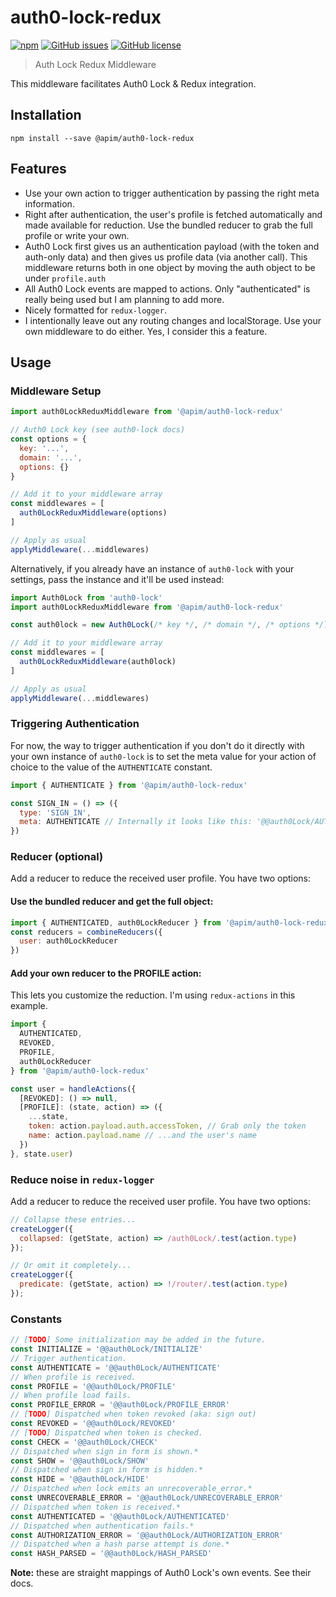 # auth0-lock-redux
[![npm](https://img.shields.io/npm/dt/@apim/auth0-lock-redux.svg)](https://www.npmjs.com/package/@apim/auth0-lock-redux) [![GitHub issues](https://img.shields.io/github/issues/apim-io/auth0-lock-redux.svg)](https://github.com/apim-io/auth0-lock-redux/issues) [![GitHub license](https://img.shields.io/badge/license-MIT-blue.svg)](https://raw.githubusercontent.com/apim-io/auth0-lock-redux/master/LICENSE)

> Auth Lock Redux Middleware

This middleware facilitates Auth0 Lock & Redux integration.

## Installation

```
npm install --save @apim/auth0-lock-redux
```

## Features

* Use your own action to trigger authentication by passing the right meta information.
* Right after authentication, the user's profile is fetched automatically and made available for reduction. Use the bundled reducer to grab the full profile or write your own.
* Auth0 Lock first gives us an authentication payload (with the token and auth-only data) and then gives us profile data (via another call). This middleware returns both in one object by moving the auth object to be under `profile.auth`
* All Auth0 Lock events are mapped to actions. Only "authenticated" is really being used but I am planning to add more.
* Nicely formatted for `redux-logger`.
* I intentionally leave out any routing changes and localStorage. Use your own middleware to do either. Yes, I consider this a feature.

## Usage
### Middleware Setup
```javascript
import auth0LockReduxMiddleware from '@apim/auth0-lock-redux'

// Auth0 Lock key (see auth0-lock docs)
const options = {
  key: '...',
  domain: '...',
  options: {}
}

// Add it to your middleware array
const middlewares = [
  auth0LockReduxMiddleware(options)
]

// Apply as usual
applyMiddleware(...middlewares)
```
Alternatively, if you already have an instance of `auth0-lock` with your settings, pass the instance and it'll be used instead:
```javascript
import Auth0Lock from 'auth0-lock'
import auth0LockReduxMiddleware from '@apim/auth0-lock-redux'

const auth0lock = new Auth0Lock(/* key */, /* domain */, /* options */)

// Add it to your middleware array
const middlewares = [
  auth0LockReduxMiddleware(auth0lock)
]

// Apply as usual
applyMiddleware(...middlewares)
```
### Triggering Authentication
For now, the way to trigger authentication if you don't do it directly with your own instance of `auth0-lock` is to set the meta value for your action of choice to the value of the `AUTHENTICATE` constant.
```javascript
import { AUTHENTICATE } from '@apim/auth0-lock-redux'

const SIGN_IN = () => ({
  type: 'SIGN_IN',
  meta: AUTHENTICATE // Internally it looks like this: '@@auth0Lock/AUTHENTICATE'
})
```
### Reducer (optional)
Add a reducer to reduce the received user profile. You have two options:
#### Use the bundled reducer and get the full object:
```javascript
import { AUTHENTICATED, auth0LockReducer } from '@apim/auth0-lock-redux'
const reducers = combineReducers({
  user: auth0LockReducer
})
```
#### Add your own reducer to the PROFILE action:
This lets you customize the reduction. I'm using `redux-actions` in this example.
```javascript
import {
  AUTHENTICATED,
  REVOKED,
  PROFILE,
  auth0LockReducer
} from '@apim/auth0-lock-redux'

const user = handleActions({
  [REVOKED]: () => null,
  [PROFILE]: (state, action) => ({
    ...state,
    token: action.payload.auth.accessToken, // Grab only the token
    name: action.payload.name // ...and the user's name
  })
}, state.user)

```
### Reduce noise in `redux-logger`
Add a reducer to reduce the received user profile. You have two options:
```javascript
// Collapse these entries...
createLogger({
  collapsed: (getState, action) => /auth0Lock/.test(action.type)
});

// Or omit it completely...
createLogger({
  predicate: (getState, action) => !/router/.test(action.type)
});
```

### Constants
```javascript
// [TODO] Some initialization may be added in the future.
const INITIALIZE = '@@auth0Lock/INITIALIZE'
// Trigger authentication.
const AUTHENTICATE = '@@auth0Lock/AUTHENTICATE'
// When profile is received.
const PROFILE = '@@auth0Lock/PROFILE'
// When profile load fails.
const PROFILE_ERROR = '@@auth0Lock/PROFILE_ERROR'
// [TODO] Dispatched when token revoked (aka: sign out)
const REVOKED = '@@auth0Lock/REVOKED'
// [TODO] Dispatched when token is checked.
const CHECK = '@@auth0Lock/CHECK'
// Dispatched when sign in form is shown.*
const SHOW = '@@auth0Lock/SHOW'
// Dispatched when sign in form is hidden.*
const HIDE = '@@auth0Lock/HIDE'
// Dispatched when lock emits an unrecoverable_error.*
const UNRECOVERABLE_ERROR = '@@auth0Lock/UNRECOVERABLE_ERROR'
// Dispatched when token is received.*
const AUTHENTICATED = '@@auth0Lock/AUTHENTICATED'
// Dispatched when authentication fails.*
const AUTHORIZATION_ERROR = '@@auth0Lock/AUTHORIZATION_ERROR'
// Dispatched when a hash parse attempt is done.*
const HASH_PARSED = '@@auth0Lock/HASH_PARSED'
```
**Note:** these are straight mappings of Auth0 Lock's own events. See their docs.
